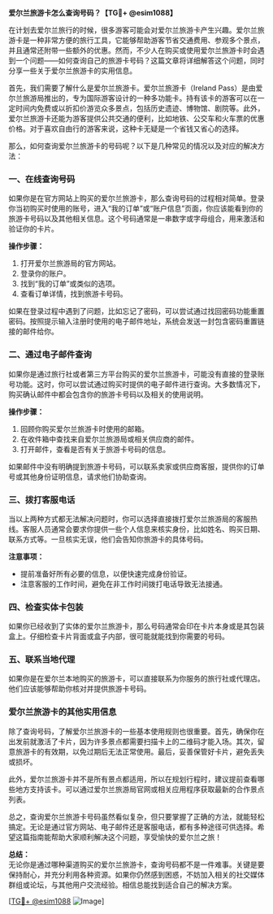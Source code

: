 **爱尔兰旅游卡怎么查询号码？【TG💪+ @esim1088】**

在计划去爱尔兰旅行的时候，很多游客可能会对爱尔兰旅游卡产生兴趣。爱尔兰旅游卡是一种非常方便的旅行工具，它能够帮助游客节省交通费用、参观多个景点，并且通常还附带一些额外的优惠。然而，不少人在购买或使用爱尔兰旅游卡时会遇到一个问题——如何查询自己的旅游卡号码？这篇文章将详细解答这个问题，同时分享一些关于爱尔兰旅游卡的实用信息。

首先，我们需要了解什么是爱尔兰旅游卡。爱尔兰旅游卡（Ireland Pass）是由爱尔兰旅游局推出的，专为国际游客设计的一种多功能卡。持有该卡的游客可以在一定时间内免费或以折扣价游览众多景点，包括历史遗迹、博物馆、剧院等。此外，爱尔兰旅游卡还能为游客提供公共交通的便利，比如地铁、公交车和火车票的优惠价格。对于喜欢自由行的游客来说，这种卡无疑是一个省钱又省心的选择。

那么，如何查询爱尔兰旅游卡的号码呢？以下是几种常见的情况以及对应的解决方法：

### 一、在线查询号码

如果你是在官方网站上购买的爱尔兰旅游卡，那么查询号码的过程相对简单。登录你当初购买时使用的账号，进入“我的订单”或“账户信息”页面，你应该能看到你的旅游卡号码以及其他相关信息。这个号码通常是一串数字或字母组合，用来激活和验证你的卡片。

**操作步骤：**
1. 打开爱尔兰旅游局的官方网站。
2. 登录你的账户。
3. 找到“我的订单”或类似的选项。
4. 查看订单详情，找到旅游卡号码。

如果在登录过程中遇到了问题，比如忘记了密码，可以尝试通过找回密码功能重置密码。按照提示输入注册时使用的电子邮件地址，系统会发送一封包含密码重置链接的邮件给你。

### 二、通过电子邮件查询

如果你是通过旅行社或者第三方平台购买的爱尔兰旅游卡，可能没有直接的登录账号功能。这时，你可以尝试通过购买时提供的电子邮件进行查询。大多数情况下，购买确认邮件中都会包含你的旅游卡号码以及相关的使用说明。

**操作步骤：**
1. 回顾你购买爱尔兰旅游卡时使用的邮箱。
2. 在收件箱中查找来自爱尔兰旅游局或相关供应商的邮件。
3. 打开邮件，查看是否有关于旅游卡号码的信息。

如果邮件中没有明确提到旅游卡号码，可以联系卖家或供应商客服，提供你的订单号或其他身份证明信息，请求他们协助查询。

### 三、拨打客服电话

当以上两种方式都无法解决问题时，你可以选择直接拨打爱尔兰旅游局的客服热线。客服人员通常会要求你提供一些个人信息来核实身份，比如姓名、购买日期、联系方式等。一旦核实无误，他们会告知你旅游卡的具体号码。

**注意事项：**
- 提前准备好所有必要的信息，以便快速完成身份验证。
- 注意客服的工作时间，避免在非工作时间拨打电话导致无法接通。

### 四、检查实体卡包装

如果你已经收到了实体的爱尔兰旅游卡，那么号码通常会印在卡片本身或是其包装盒上。仔细检查卡片背面或盒子内部，很可能就能找到你需要的号码。

### 五、联系当地代理

如果你是在爱尔兰本地购买的旅游卡，可以直接联系为你服务的旅行社或代理店。他们应该能够帮助你核对并提供旅游卡号码。

### 爱尔兰旅游卡的其他实用信息

除了查询号码，了解爱尔兰旅游卡的一些基本使用规则也很重要。首先，确保你在出发前就激活了卡片，因为许多景点都需要扫描卡上的二维码才能入场。其次，留意旅游卡的有效期，以免过期后无法正常使用。最后，妥善保管好卡片，避免丢失或损坏。

此外，爱尔兰旅游卡并不是所有景点都适用，所以在规划行程时，建议提前查看哪些地方支持该卡。可以通过爱尔兰旅游局官网或相关应用程序获取最新的合作景点列表。

总之，查询爱尔兰旅游卡号码虽然看似复杂，但只要掌握了正确的方法，就能轻松搞定。无论是通过官方网站、电子邮件还是客服电话，都有多种途径可供选择。希望这篇指南能帮助大家顺利解决这个问题，享受愉快的爱尔兰之旅！

**总结：**  
无论你是通过哪种渠道购买的爱尔兰旅游卡，查询号码都不是一件难事。关键是要保持耐心，并充分利用各种资源。如果你仍然感到困惑，不妨加入相关的社交媒体群组或论坛，与其他用户交流经验。相信总能找到适合自己的解决方案。

[[TG💪+ @esim1088](https://t.me/s/esim1088) ![Image](https://i.postimg.cc/4NQfJmqS/Snipaste-2025-05-13-00-14-12.png)]